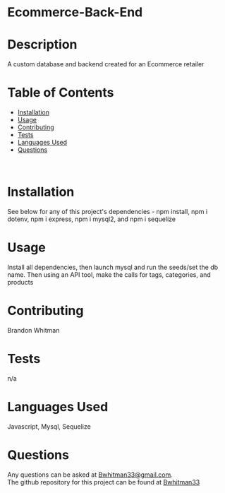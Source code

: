 # Ecommerce-Back-End
  
  # Description
  A custom database and backend created for an Ecommerce retailer
  <br>
  
  # Table of Contents
  - [Installation](#installation)
  - [Usage](#usage)
  - [Contributing](#contributing)
  - [Tests](#tests)
  - [Languages Used](#languages)
  - [Questions](#questions)
  <br>

  # Installation
  See below for any of this project's dependencies - 
  npm install, npm i dotenv, npm i express, npm i mysql2, and npm i sequelize
  <br>

  # Usage
  Install all dependencies, then launch mysql and run the seeds/set the db name. Then using an API tool, make the calls for tags, categories, and products
  <br>

  # Contributing
  Brandon Whitman
  <br>

  # Tests
  n/a
  <br>

  # Languages Used
  Javascript, Mysql, Sequelize
  <br>

  # Questions
  Any questions can be asked at Bwhitman33@gmail.com. 
  <br> 
  The github repository for this project can be found at [Bwhitman33](https://github.com/Bwhitman33/E-Commerce-Back-End)

